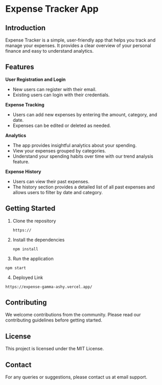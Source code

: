 # Expense Tracker App

## Introduction

Expense Tracker is a simple, user-friendly app that helps you track and manage your expenses. It provides a clear overview of your personal finance and easy to understand analytics.

## Features

**User Registration and Login**
- New users can register with their email.
- Existing users can login with their credentials.

**Expense Tracking**
- Users can add new expenses by entering the amount, category, and date.
- Expenses can be edited or deleted as needed.

**Analytics**
- The app provides insightful analytics about your spending.
- View your expenses grouped by categories.
- Understand your spending habits over time with our trend analysis feature.

**Expense History**
- Users can view their past expenses.
- The history section provides a detailed list of all past expenses and allows users to filter by date and category.

## Getting Started

1. Clone the repository
   ```
   https://
   ```
2. Install the dependencies
   ```
   npm install
   ```
3. Run the application
  ```
  npm start
  ```
4. Deployed Link
  ```
  https://expense-gamma-ashy.vercel.app/
  ```

## Contributing

We welcome contributions from the community. Please read our contributing guidelines before getting started.

## License

This project is licensed under the MIT License.

## Contact

For any queries or suggestions, please contact us at email support.

